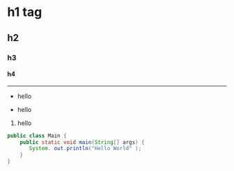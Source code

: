 # h1 tag
## h2
### h3
#### h4

---
* hello
- hello
1. hello
<!-- -->

```java
public class Main {
    public static void main(String[] args) {
       System. out.println("Hello World" );
    }
}
```
<!-- 코드 삽입하는법 -->